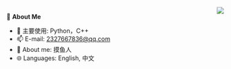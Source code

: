 <a href="#">
  <img align="right" src="https://github-readme-stats.vercel.app/api?username=Akegarasu&count_private=true&show_icons=true" />
</a>


🍓 **About Me**

- 🔭 主要使用: Python，C++
- 📫 E-mail: 2327667836@qq.com
- 👯 About me: 摸鱼人
- 🌐 Languages: English, 中文



